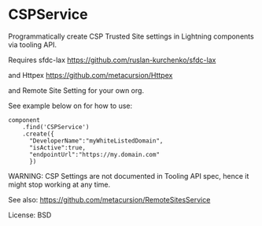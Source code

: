 # CSPService
Programmatically create CSP Trusted Site settings in Lightning components via tooling API.

Requires sfdc-lax https://github.com/ruslan-kurchenko/sfdc-lax

and Httpex https://github.com/metacursion/Httpex

and Remote Site Setting for your own org.

See example below on for how to use:
```
component
    .find('CSPService')
    .create({
      "DeveloperName":"myWhiteListedDomain",
      "isActive":true,
      "endpointUrl":"https://my.domain.com"
      })
```

WARNING: CSP Settings are not documented in Tooling API spec, hence it might stop working at any time.

See also: https://github.com/metacursion/RemoteSitesService


License: BSD
